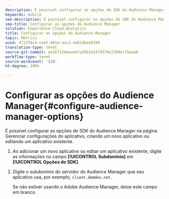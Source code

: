 ```yaml
---
description: É possível configurar as opções de SDK do Audience Manager na página Gerenciar configurações do aplicativo, criando um novo aplicativo ou editando um aplicativo existente.
keywords: mobile
seo-description: É possível configurar as opções de SDK do Audience Manager na página Gerenciar configurações do aplicativo, criando um novo aplicativo ou editando um aplicativo existente.
seo-title: Configurar as opções do Audience Manager
solution: Experience Cloud,Analytics
title: Configurar as opções do Audience Manager
topic: Metrics
uuid: 471270ca-cee5-401e-aac1-e48146ee8399
translation-type: tm+mt
source-git-commit: ae16f224eeaeefa29b2e1479270a72694c79aaa0
workflow-type: tm+mt
source-wordcount: '129'
ht-degree: 100%

---
```



# Configurar as opções do Audience Manager{#configure-audience-manager-options}

É possível configurar as opções de SDK do Audience Manager na página Gerenciar configurações do aplicativo, criando um novo aplicativo ou editando um aplicativo existente.

1. Ao adicionar um novo aplicativo ou editar um aplicativo existente, digite as informações no campo **[!UICONTROL Subdomínio]** em **[!UICONTROL Opções do SDK]**.

1. Digite o subdomínio do servidor do Audience Manager que seu aplicativo usa, por exemplo, `client.demdex.net`.

   Se não estiver usando o Adobe Audience Manager, deixe este campo em branco.